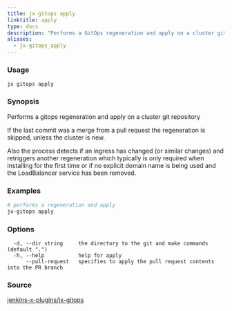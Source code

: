 ```yaml
---
title: jx gitops apply
linktitle: apply
type: docs
description: "Performs a GitOps regeneration and apply on a cluster git repository"
aliases:
  - jx-gitops_apply
---
```


### Usage

```
jx gitops apply
```

### Synopsis

Performs a gitops regeneration and apply on a cluster git repository 

If the last commit was a merge from a pull request the regeneration is skipped, unless the cluster is new. 

Also the process detects if an ingress has changed (or similar changes) and retriggers another regeneration which typically is only required when installing for the first time or if no explicit domain name is being used and the LoadBalancer service has been removed.

### Examples

  ```bash
  # performs a regeneration and apply
  jx-gitops apply

  ```
### Options

```
  -d, --dir string     the directory to the git and make commands (default ".")
  -h, --help           help for apply
      --pull-request   specifies to apply the pull request contents into the PR branch
```



### Source

[jenkins-x-plugins/jx-gitops](https://github.com/jenkins-x-plugins/jx-gitops)
